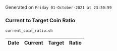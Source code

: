 Generated on `Friday 01-October-2021 at 23:30:59`

### Current to Target Coin Ratio
`current_coin_ratio.sh`

Date|Current|Target|Ratio
---|---|---|---
